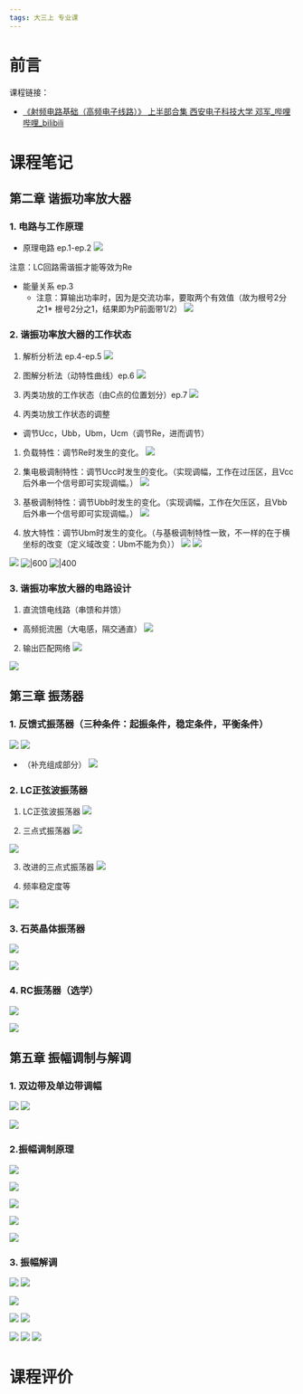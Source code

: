 ```yaml
---
tags: 大三上 专业课
---
```

# 前言
 
课程链接：
- [《射频电路基础（高频电子线路）》 上半部合集 西安电子科技大学 邓军_哔哩哔哩_bilibili](https://www.bilibili.com/video/BV1y34y1C7mp/?spm_id_from=333.999.0.0&vd_source=f6d522f28072721da0e962ed83629041)


# 课程笔记

## 第二章 谐振功率放大器

### 1. 电路与工作原理

- 原理电路 ep.1-ep.2
![](assets/Pasted%20image%2020221024201604.png)

注意：LC回路需谐振才能等效为Re

- 能量关系 ep.3
	- 注意：算输出功率时，因为是交流功率，要取两个有效值（故为根号2分之1* 根号2分之1，结果即为P前面带1/2）
![](assets/Pasted%20image%2020221024202836.png)


### 2. 谐振功率放大器的工作状态

1. 解析分析法 ep.4-ep.5
![](assets/Pasted%20image%2020221025210612.png)


2. 图解分析法（动特性曲线）ep.6
![](assets/Pasted%20image%2020221025212441.png)

3. 丙类功放的工作状态（由C点的位置划分）ep.7
![](assets/Pasted%20image%2020221026203851.png)

4. 丙类功放工作状态的调整
- 调节Ucc，Ubb，Ubm，Ucm（调节Re，进而调节）

1) 负载特性：调节Re时发生的变化。
![](assets/Pasted%20image%2020221026205121.png)
	
1) 集电极调制特性：调节Ucc时发生的变化。（实现调幅，工作在过压区，且Vcc后外串一个信号即可实现调幅。）
![](assets/Pasted%20image%2020221026210016.png)


3) 基极调制特性：调节Ubb时发生的变化。（实现调幅，工作在欠压区，且Vbb后外串一个信号即可实现调幅。）
![](assets/Pasted%20image%2020221026212812.png)

4) 放大特性：调节Ubm时发生的变化。（与基极调制特性一致，不一样的在于横坐标的改变（定义域改变：Ubm不能为负））
![](assets/Pasted%20image%2020221026213318.png)
![](assets/Pasted%20image%2020221026213344.png)

![](assets/Pasted%20image%2020221026214432.png)
![|600](assets/Pasted%20image%2020221026214339.png)
![|400](assets/Pasted%20image%2020221026214320.png)




### 3. 谐振功率放大器的电路设计

1. 直流馈电线路（串馈和并馈）

- 高频扼流圈（大电感，隔交通直）
![](assets/Pasted%20image%2020221030142635.png)


2. 输出匹配网络
![](assets/Pasted%20image%2020221030150122.png)

![](assets/M90O[PEIEKU]0BD4[5G4_I5.png)



## 第三章 振荡器

### 1. 反馈式振荡器（三种条件：起振条件，稳定条件，平衡条件）
![](assets/Pasted%20image%2020221108141835.png)
![](assets/Pasted%20image%2020221108145005.png)


- （补充组成部分）
![](assets/Pasted%20image%2020221108144953.png)


### 2. LC正弦波振荡器

1. LC正弦波振荡器
![](assets/Pasted%20image%2020221111160354.png)

2. 三点式振荡器
![](assets/Pasted%20image%2020221111162658.png)

![](assets/Pasted%20image%2020221111164118.png)

3.  改进的三点式振荡器
![](assets/Pasted%20image%2020221111164833.png)

4. 频率稳定度等

![](assets/Pasted%20image%2020221111173946.png)




### 3. 石英晶体振荡器

![](assets/Pasted%20image%2020221111181231.png)

![](assets/Pasted%20image%2020221111212913.png)


### 4. RC振荡器（选学）
![](assets/Pasted%20image%2020221112140336.png)

![](assets/Pasted%20image%2020221112143848.png)


## 第五章 振幅调制与解调

### 1. 双边带及单边带调幅
![](assets/Pasted%20image%2020221118213802.png)
![](assets/Pasted%20image%2020221118214953.png)

![](assets/Pasted%20image%2020221119181700.png)

### 2.振幅调制原理

![](assets/Pasted%20image%2020221119205837.png)

![](assets/Pasted%20image%2020221119225924.png)

![](assets/Pasted%20image%2020221119232218.png)

![](assets/Pasted%20image%2020221119234609.png)

![](assets/Pasted%20image%2020221120000129.png)

### 3. 振幅解调
![](assets/Pasted%20image%2020221120210108.png)
![](assets/Pasted%20image%2020221120210141.png)

![](assets/Pasted%20image%2020221120212024.png)

![](assets/Pasted%20image%2020221120213121.png)
![](assets/Pasted%20image%2020221120213031.png)

![](assets/Pasted%20image%2020221120213949.png)
![](assets/Pasted%20image%2020221121223951.png)
![](assets/Pasted%20image%2020221121224149.png)






# 课程评价
